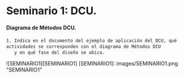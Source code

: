 # Seminario 1: DCU.

#### Diagrama de Métodos DCU.

    1. Indica en el documento del ejemplo de aplicación del DCU, qué actividades se corresponden con el diagrama de Métodos DCU 
       y en qué fase del diseño se ubica.
       
![SEMINARIO1][SEMINARIO1]
[SEMINARIO1]: images/SEMINARIO1.png "SEMINARIO1"
   
   
